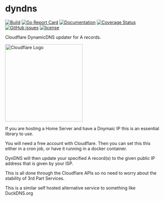 # dyndns 
[![Build](https://api.travis-ci.com/henryleduc/dyndns.svg?branch=master)](https://travis-ci.com/github/henryleduc/dyndns)
[![Go Report Card](https://goreportcard.com/badge/github.com/henryleduc/dyndns)](https://goreportcard.com/report/github.com/henryleduc/dyndns)
[![Documentation](https://godoc.org/github.com/henryleduc/dyndns?status.svg)](http://godoc.org/github.com/henryleduc/dyndns)
[![Coverage Status](https://coveralls.io/repos/github/henryleduc/dyndns/badge.svg?branch=master)](https://coveralls.io/github/henryleduc/dyndns?branch=master)
[![GitHub issues](https://img.shields.io/github/issues/henryleduc/dyndns.svg)](https://github.com/henryleduc/dyndns/issues)
[![license](https://img.shields.io/github/license/henryleduc/dyndns.svg?maxAge=2592000)](https://github.com/henryleduc/dyndns/LICENSE)

Cloudflare DynamicDNS updater for A records.

<img alt="Cloudflare Logo" src="https://www.cloudflare.com/img/logo-cloudflare-dark.svg" width="250">

If you are hosting a Home Server and have a Dnymaic IP this is an essential library to use.

You will need a free account with Cloudflare.
Then you can set this this either in a cron job, or have it running in a docker container.

DynDNS will then update your specified A record(s) to the given public IP address that is given by your ISP.

This is all done through the Cloudflare APIs so no need to worry about the stability of 3rd Part Services.

This is a similar self hosted alternative service to something like DuckDNS.org
